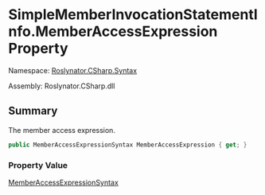 # SimpleMemberInvocationStatementInfo\.MemberAccessExpression Property

Namespace: [Roslynator.CSharp.Syntax](../../README.md)

Assembly: Roslynator\.CSharp\.dll

## Summary

The member access expression\.

```csharp
public MemberAccessExpressionSyntax MemberAccessExpression { get; }
```

### Property Value

[MemberAccessExpressionSyntax](https://docs.microsoft.com/en-us/dotnet/api/microsoft.codeanalysis.csharp.syntax.memberaccessexpressionsyntax)

